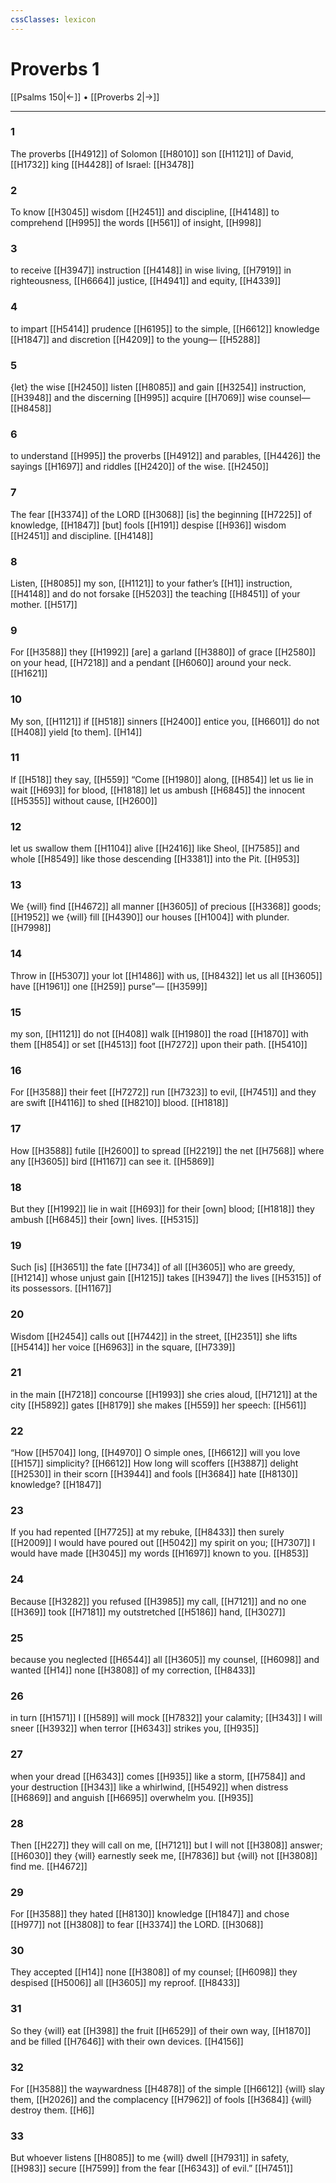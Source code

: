 ```yaml
---
cssClasses: lexicon
---
```


# Proverbs 1

[[Psalms 150|←]] • [[Proverbs 2|→]]

---

### 1
The proverbs [[H4912]] of Solomon [[H8010]] son [[H1121]] of David, [[H1732]] king [[H4428]] of Israel: [[H3478]]

### 2
To know [[H3045]] wisdom [[H2451]] and discipline, [[H4148]] to comprehend [[H995]] the words [[H561]] of insight, [[H998]]

### 3
to receive [[H3947]] instruction [[H4148]] in wise living, [[H7919]] in righteousness, [[H6664]] justice, [[H4941]] and equity, [[H4339]]

### 4
to impart [[H5414]] prudence [[H6195]] to the simple, [[H6612]] knowledge [[H1847]] and discretion [[H4209]] to the young— [[H5288]]

### 5
{let} the wise [[H2450]] listen [[H8085]] and gain [[H3254]] instruction, [[H3948]] and the discerning [[H995]] acquire [[H7069]] wise counsel— [[H8458]]

### 6
to understand [[H995]] the proverbs [[H4912]] and parables, [[H4426]] the sayings [[H1697]] and riddles [[H2420]] of the wise. [[H2450]]

### 7
The fear [[H3374]] of the LORD [[H3068]] [is] the beginning [[H7225]] of knowledge, [[H1847]] [but] fools [[H191]] despise [[H936]] wisdom [[H2451]] and discipline. [[H4148]]

### 8
Listen, [[H8085]] my son, [[H1121]] to your father’s [[H1]] instruction, [[H4148]] and do not forsake [[H5203]] the teaching [[H8451]] of your mother. [[H517]]

### 9
For [[H3588]] they [[H1992]] [are] a garland [[H3880]] of grace [[H2580]] on your head, [[H7218]] and a pendant [[H6060]] around your neck. [[H1621]]

### 10
My son, [[H1121]] if [[H518]] sinners [[H2400]] entice you, [[H6601]] do not [[H408]] yield [to them]. [[H14]]

### 11
If [[H518]] they say, [[H559]] “Come [[H1980]] along, [[H854]] let us lie in wait [[H693]] for blood, [[H1818]] let us ambush [[H6845]] the innocent [[H5355]] without cause, [[H2600]]

### 12
let us swallow them [[H1104]] alive [[H2416]] like Sheol, [[H7585]] and whole [[H8549]] like those descending [[H3381]] into the Pit. [[H953]]

### 13
We {will} find [[H4672]] all manner [[H3605]] of precious [[H3368]] goods; [[H1952]] we {will} fill [[H4390]] our houses [[H1004]] with plunder. [[H7998]]

### 14
Throw in [[H5307]] your lot [[H1486]] with us, [[H8432]] let us all [[H3605]] have [[H1961]] one [[H259]] purse”— [[H3599]]

### 15
my son, [[H1121]] do not [[H408]] walk [[H1980]] the road [[H1870]] with them [[H854]] or set [[H4513]] foot [[H7272]] upon their path. [[H5410]]

### 16
For [[H3588]] their feet [[H7272]] run [[H7323]] to evil, [[H7451]] and they are swift [[H4116]] to shed [[H8210]] blood. [[H1818]]

### 17
How [[H3588]] futile [[H2600]] to spread [[H2219]] the net [[H7568]] where any [[H3605]] bird [[H1167]] can see it. [[H5869]]

### 18
But they [[H1992]] lie in wait [[H693]] for their [own] blood; [[H1818]] they ambush [[H6845]] their [own] lives. [[H5315]]

### 19
Such [is] [[H3651]] the fate [[H734]] of all [[H3605]] who are greedy, [[H1214]] whose unjust gain [[H1215]] takes [[H3947]] the lives [[H5315]] of its possessors. [[H1167]]

### 20
Wisdom [[H2454]] calls out [[H7442]] in the street, [[H2351]] she lifts [[H5414]] her voice [[H6963]] in the square, [[H7339]]

### 21
in the main [[H7218]] concourse [[H1993]] she cries aloud, [[H7121]] at the city [[H5892]] gates [[H8179]] she makes [[H559]] her speech: [[H561]]

### 22
“How [[H5704]] long, [[H4970]] O simple ones, [[H6612]] will you love [[H157]] simplicity? [[H6612]] How long will scoffers [[H3887]] delight [[H2530]] in their scorn [[H3944]] and fools [[H3684]] hate [[H8130]] knowledge? [[H1847]]

### 23
If you had repented [[H7725]] at my rebuke, [[H8433]] then surely [[H2009]] I would have poured out [[H5042]] my  spirit on you; [[H7307]] I would have made [[H3045]] my words [[H1697]] known to you. [[H853]]

### 24
Because [[H3282]] you refused [[H3985]] my call, [[H7121]] and no one [[H369]] took [[H7181]] my outstretched [[H5186]] hand, [[H3027]]

### 25
because you neglected [[H6544]] all [[H3605]] my counsel, [[H6098]] and wanted [[H14]] none [[H3808]] of my correction, [[H8433]]

### 26
in turn [[H1571]] I [[H589]] will mock [[H7832]] your calamity; [[H343]] I will sneer [[H3932]] when terror [[H6343]] strikes you, [[H935]]

### 27
when your dread [[H6343]] comes [[H935]] like a storm, [[H7584]] and your destruction [[H343]] like a whirlwind, [[H5492]] when distress [[H6869]] and anguish [[H6695]] overwhelm you. [[H935]]

### 28
Then [[H227]] they will call on me, [[H7121]] but I will not [[H3808]] answer; [[H6030]] they {will} earnestly seek me, [[H7836]] but {will} not [[H3808]] find me. [[H4672]]

### 29
For [[H3588]] they hated [[H8130]] knowledge [[H1847]] and chose [[H977]] not [[H3808]] to fear [[H3374]] the LORD. [[H3068]]

### 30
They accepted [[H14]] none [[H3808]] of my counsel; [[H6098]] they despised [[H5006]] all [[H3605]] my reproof. [[H8433]]

### 31
So they {will} eat [[H398]] the fruit [[H6529]] of their own way, [[H1870]] and be filled [[H7646]] with their own devices. [[H4156]]

### 32
For [[H3588]] the waywardness [[H4878]] of the simple [[H6612]] {will} slay them, [[H2026]] and the complacency [[H7962]] of fools [[H3684]] {will} destroy them. [[H6]]

### 33
But whoever listens [[H8085]] to me  {will} dwell [[H7931]] in safety, [[H983]] secure [[H7599]] from the fear [[H6343]] of evil.” [[H7451]]

